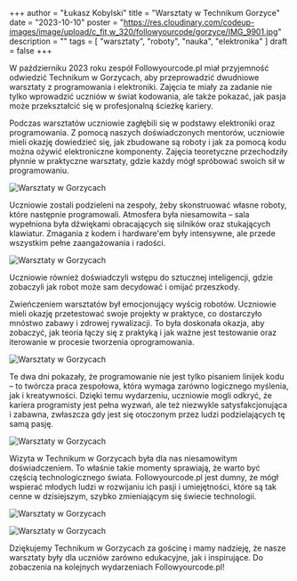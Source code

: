 +++
author = "Łukasz Kobylski"
title = "Warsztaty w Technikum Gorzyce"
date = "2023-10-10"
poster = "https://res.cloudinary.com/codeup-images/image/upload/c_fit,w_320/followyourcode/gorzyce/IMG_9901.jpg"
description = ""
tags = [
    "warsztaty", "roboty", "nauka", "elektronika"
]
draft = false
+++

W październiku 2023 roku zespół Followyourcode.pl miał przyjemność odwiedzić Technikum w Gorzycach, aby przeprowadzić dwudniowe warsztaty z programowania i elektroniki. Zajęcia te miały za zadanie nie tylko wprowadzić uczniów w świat kodowania, ale także pokazać, jak pasja może przekształcić się w profesjonalną ścieżkę kariery.

Podczas warsztatów uczniowie zagłębili się w podstawy elektroniki oraz programowania. Z pomocą naszych doświadczonych mentorów, uczniowie mieli okazję dowiedzieć się, jak zbudowane są roboty i jak za pomocą kodu można ożywić elektroniczne komponenty. Zajęcia teoretyczne przechodziły płynnie w praktyczne warsztaty, gdzie każdy mógł spróbować swoich sił w programowaniu.

<p>
    <img src="https://res.cloudinary.com/codeup-images/image/upload/c_scale,w_1024/followyourcode/gorzyce/IMG_9897.jpg" alt="Warsztaty w Gorzycach" title="followyourcode.pl"/>
</p>

Uczniowie zostali podzieleni na zespoły, żeby skonstruować własne roboty, które następnie programowali. Atmosfera była niesamowita – sala wypełniona była dźwiękami obracających się silników oraz stukających klawiatur. Zmagania z kodem i hardware'em były intensywne, ale przede wszystkim pełne zaangażowania i radości.

<p>
    <img src="https://res.cloudinary.com/codeup-images/image/upload/c_scale,w_1024/followyourcode/gorzyce/IMG_9893.jpg" alt="Warsztaty w Gorzycach" title="followyourcode.pl"/>
</p>
Uczniowie również doświadczyli wstępu do sztucznej inteligencji, gdzie zobaczyli jak robot może sam decydować i omijać przeszkody. 

Zwieńczeniem warsztatów był emocjonujący wyścig robotów. Uczniowie mieli okazję przetestować swoje projekty w praktyce, co dostarczyło mnóstwo zabawy i zdrowej rywalizacji. To była doskonała okazja, aby zobaczyć, jak teoria łączy się z praktyką i jak ważne jest testowanie oraz iterowanie w procesie tworzenia oprogramowania.

<p>
    <img src="https://res.cloudinary.com/codeup-images/image/upload/c_scale,w_1024/followyourcode/gorzyce/IMG_9905_2.jpg" alt="Warsztaty w Gorzycach" title="followyourcode.pl"/>
</p>

Te dwa dni pokazały, że programowanie nie jest tylko pisaniem linijek kodu – to twórcza praca zespołowa, która wymaga zarówno logicznego myślenia, jak i kreatywności. Dzięki temu wydarzeniu, uczniowie mogli odkryć, że kariera programisty jest pełna wyzwań, ale też niezwykle satysfakcjonująca i zabawna, zwłaszcza gdy jest się otoczonym przez ludzi podzielających tę samą pasję.

<p>
    <img src="https://res.cloudinary.com/codeup-images/image/upload/c_scale,w_1024/followyourcode/gorzyce/IMG_9908.jpg" alt="Warsztaty w Gorzycach" title="followyourcode.pl"/>
</p>

Wizyta w Technikum w Gorzycach była dla nas niesamowitym doświadczeniem. To właśnie takie momenty sprawiają, że warto być częścią technologicznego świata. Followyourcode.pl jest dumny, że mógł wspierać młodych ludzi w rozwijaniu ich pasji i umiejętności, które są tak cenne w dzisiejszym, szybko zmieniającym się świecie technologii.

<p class="text-center">
    <img src="https://res.cloudinary.com/codeup-images/image/upload/c_fit,w_1024,h_700/followyourcode/gorzyce/IMG_5335.jpg" alt="Warsztaty w Gorzycach" title="followyourcode.pl"/>
</p>

<p>
    <img src="https://res.cloudinary.com/codeup-images/image/upload/c_scale,w_1024/followyourcode/gorzyce/IMG_9915.jpg" alt="Warsztaty w Gorzycach" title="followyourcode.pl"/>
</p>



Dziękujemy Technikum w Gorzycach za gościnę i mamy nadzieję, że nasze warsztaty były dla uczniów zarówno edukacyjne, jak i inspirujące. Do zobaczenia na kolejnych wydarzeniach Followyourcode.pl!


